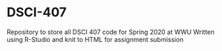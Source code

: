 # DSCI-407
Repository to store all DSCI 407 code for Spring 2020 at WWU 
Written using R-Studio and knit to HTML for assignment submission

